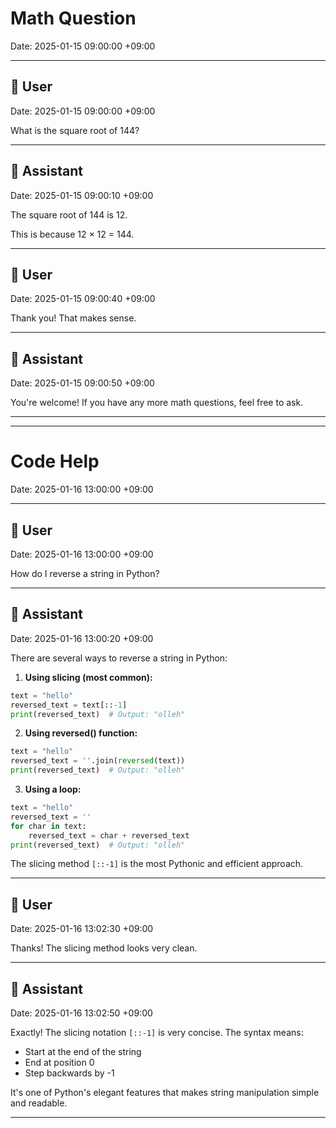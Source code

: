 # Math Question
Date: 2025-01-15 09:00:00 +09:00

---

## 👤 User
Date: 2025-01-15 09:00:00 +09:00

What is the square root of 144?

---

## 🤖 Assistant
Date: 2025-01-15 09:00:10 +09:00

The square root of 144 is 12.

This is because 12 × 12 = 144.

---

## 👤 User
Date: 2025-01-15 09:00:40 +09:00

Thank you! That makes sense.

---

## 🤖 Assistant
Date: 2025-01-15 09:00:50 +09:00

You're welcome! If you have any more math questions, feel free to ask.

---


---

# Code Help
Date: 2025-01-16 13:00:00 +09:00

---

## 👤 User
Date: 2025-01-16 13:00:00 +09:00

How do I reverse a string in Python?

---

## 🤖 Assistant
Date: 2025-01-16 13:00:20 +09:00

There are several ways to reverse a string in Python:

1. **Using slicing (most common):**
```python
text = "hello"
reversed_text = text[::-1]
print(reversed_text)  # Output: "olleh"
```

2. **Using reversed() function:**
```python
text = "hello"
reversed_text = ''.join(reversed(text))
print(reversed_text)  # Output: "olleh"
```

3. **Using a loop:**
```python
text = "hello"
reversed_text = ''
for char in text:
    reversed_text = char + reversed_text
print(reversed_text)  # Output: "olleh"
```

The slicing method `[::-1]` is the most Pythonic and efficient approach.

---

## 👤 User
Date: 2025-01-16 13:02:30 +09:00

Thanks! The slicing method looks very clean.

---

## 🤖 Assistant
Date: 2025-01-16 13:02:50 +09:00

Exactly! The slicing notation `[::-1]` is very concise. The syntax means:
- Start at the end of the string
- End at position 0
- Step backwards by -1

It's one of Python's elegant features that makes string manipulation simple and readable.

---
